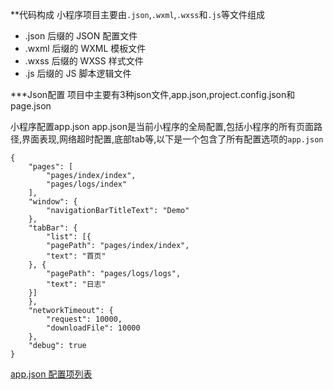 **代码构成
小程序项目主要由`.json`,`.wxml`,`.wxss`和`.js`等文件组成
 * .json 后缀的 JSON 配置文件
 * .wxml 后缀的 WXML 模板文件
 * .wxss 后缀的 WXSS 样式文件
 * .js 后缀的 JS 脚本逻辑文件

***Json配置
项目中主要有3种json文件,app.json,project.config.json和page.json

小程序配置app.json
app.json是当前小程序的全局配置,包括小程序的所有页面路径,界面表现,网络超时配置,底部tab等,以下是一个包含了所有配置选项的`app.json`

    {
  		"pages": [
    		"pages/index/index",
    		"pages/logs/index"
  		],
  		"window": {
    		"navigationBarTitleText": "Demo"
  		},
  		"tabBar": {
    		"list": [{
      		"pagePath": "pages/index/index",
      		"text": "首页"
    	}, {
      		"pagePath": "pages/logs/logs",
      		"text": "日志"
    	}]
  		},
  		"networkTimeout": {
    		"request": 10000,
    		"downloadFile": 10000
  		},
  		"debug": true
	}

[app.json 配置项列表](https://developers.weixin.qq.com/miniprogram/dev/framework/config.html)